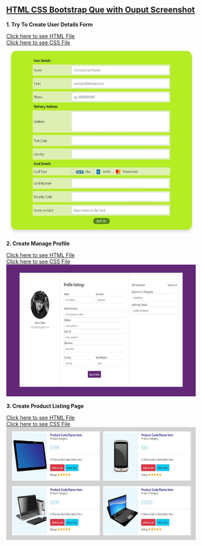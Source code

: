 <h2> <u>HTML CSS Bootstrap Que with Ouput Screenshot</u></h2>



<b> 1. Try To Create User Details Form </b>

<a href="Try To Create User Details Form/User Details.html"> Click here to see HTML File </a>
<br>
<a href="Try To Create User Details Form/style.css"> Click here to see CSS File </a>
<br>
<img src="Try To Create User Details Form/output.jpg" width=600px height=500px />



<b> 2. Create Manage Profile </b>

<a href="Create manage Profile/profile.html"> Click here to see HTML File </a>
<br>
<a href="Create manage Profile/style.css"> Click here to see CSS File </a>
<br>
<img src="Create manage Profile/output.jpg" width=700px height=350px />



<b> 3. Create Product Listing Page </b>

<a href="Create Product Listing Page/product.html"> Click here to see HTML File </a>
<br>
<a href="Create Product Listing Page/style.css"> Click here to see CSS File </a>
<br>
<img src="Create Product Listing Page/output.jpg" width=600px height=300px />
